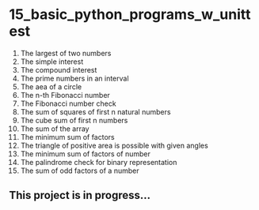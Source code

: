 # 15_basic_python_programs_w_unittest

1. The largest of two numbers
2. The simple interest
3. The compound interest
4. The prime numbers in an interval
5. The aea of a circle
6. The n-th Fibonacci number
7. The Fibonacci number check
8. The sum of squares of first n natural numbers
9. The cube sum of first n numbers
10. The sum of the array
11. The minimum sum of factors
12. The triangle of positive area is possible with given angles
13. The minimum sum of factors of number
14. The palindrome check for binary representation
15. The sum of odd factors of a number

## This project is in progress...
